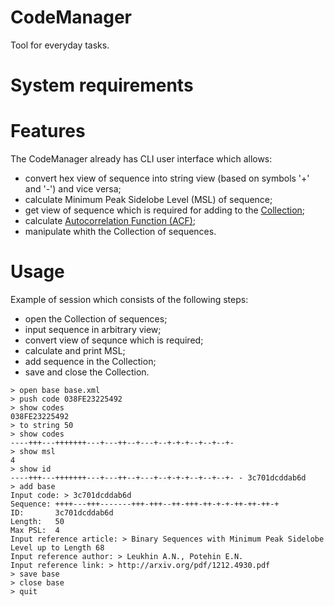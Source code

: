 CodeManager
===========
Tool for everyday tasks.



System requirements
===================



Features
========
The CodeManager already has CLI user interface which allows:
- convert hex view of sequence into string view (based on symbols '+' and '-') and vice versa;
- calculate Minimum Peak Sidelobe Level (MSL) of sequence;
- get view of sequence which is required for adding to the [Collection](https://github.com/Gluttton/PslRK/tree/master/Reports);
- calculate [Autocorrelation Function (ACF)](http://en.wikipedia.org/wiki/Autocorrelation);
- manipulate whith the Collection of sequences.



Usage
=====
Example of session which consists of the following steps:
- open the Collection of sequences;
- input sequence in arbitrary view;
- convert view of sequnce which is required;
- calculate and print MSL;
- add sequence in the Collection;
- save and close the Collection.

```
> open base base.xml
> push code 038FE23225492
> show codes
038FE23225492
> to string 50
> show codes
----+++---+++++++---+---++--+---+--+-+-+--+--+--+-
> show msl
4
> show id
----+++---+++++++---+---++--+---+--+-+-+--+--+--+- - 3c701dcddab6d
> add base
Input code: > 3c701dcddab6d
Sequence: ++++---+++-------+++-+++--++-+++-++-+-+-++-++-++-+
ID:       3c701dcddab6d
Length:   50
Max PSL:  4
Input reference article: > Binary Sequences with Minimum Peak Sidelobe Level up to Length 68
Input reference author: > Leukhin A.N., Potehin E.N.
Input reference link: > http://arxiv.org/pdf/1212.4930.pdf
> save base
> close base
> quit
```
